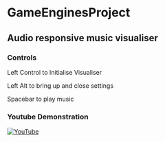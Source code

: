 # GameEnginesProject
 
## Audio responsive music visualiser

### Controls
Left Control to Initialise Visualiser

Left Alt to bring up and close settings

Spacebar to play music

### Youtube Demonstration 
[![YouTube](https://i.ytimg.com/vi/lwOOHoLiKTc/hqdefault.jpg?sqp=-oaymwEZCPYBEIoBSFXyq4qpAwsIARUAAIhCGAFwAQ==&rs=AOn4CLA2OJZsHgq_jVVtZjL_8enz-UfpHA)](https://www.youtube.com/watch?v=lwOOHoLiKTc)
